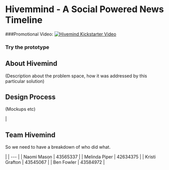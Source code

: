 # Hivemmind - A Social Powered News Timeline
###Promotional Video:
[![Hivemind Kickstarter Video](http://img.youtube.com/vi/p6Wl6kO_hCI/0.jpg)](http://www.youtube.com/watch?v=p6Wl6kO_hCI "Hivemind")

### Try the prototype

## About Hivemind
(Description about the problem space, how it was addressed by this particular solution)

## Design Process
(Mockups etc)


|
##  Team Hivemind
 So we need to have a breakdown of who did what. 
 
 |
| --- |
| Naomi Mason | 43565337 |
| Melinda Piper | 42634375 |
| Kristi Grafton | 43545067 |
| Ben Fowler | 43584972 |


